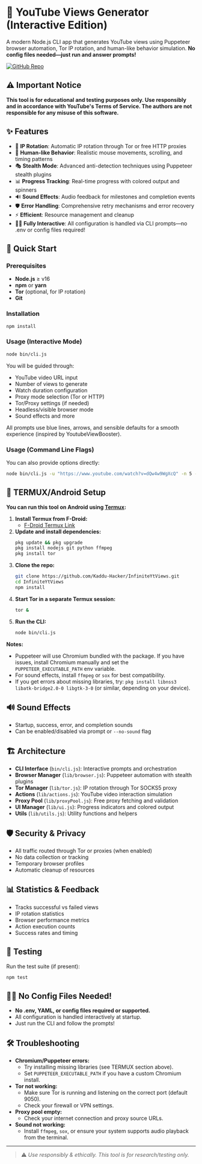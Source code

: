 # 🎥 YouTube Views Generator (Interactive Edition)

A modern Node.js CLI app that generates YouTube views using Puppeteer browser automation, Tor IP rotation, and human-like behavior simulation. **No config files needed—just run and answer prompts!**

[![GitHub Repo](https://img.shields.io/badge/GitHub-InfiniteYtViews-blue?logo=github)](https://github.com/Kaddu-Hacker/InfiniteYtViews/)

## ⚠️ Important Notice

**This tool is for educational and testing purposes only. Use responsibly and in accordance with YouTube's Terms of Service. The authors are not responsible for any misuse of this software.**

## ✨ Features

- 🔄 **IP Rotation**: Automatic IP rotation through Tor or free HTTP proxies
- 🤖 **Human-like Behavior**: Realistic mouse movements, scrolling, and timing patterns
- 🎭 **Stealth Mode**: Advanced anti-detection techniques using Puppeteer stealth plugins
- 📊 **Progress Tracking**: Real-time progress with colored output and spinners
- 🔊 **Sound Effects**: Audio feedback for milestones and completion events
- 🛡️ **Error Handling**: Comprehensive retry mechanisms and error recovery
- ⚡ **Efficient**: Resource management and cleanup
- 🧑‍💻 **Fully Interactive**: All configuration is handled via CLI prompts—no .env or config files required!

## 🚀 Quick Start

### Prerequisites

- **Node.js** ≥ v16
- **npm** or **yarn**
- **Tor** (optional, for IP rotation)
- **Git**

### Installation

```bash
npm install
```

### Usage (Interactive Mode)

```bash
node bin/cli.js
```

You will be guided through:
- YouTube video URL input
- Number of views to generate
- Watch duration configuration
- Proxy mode selection (Tor or HTTP)
- Tor/Proxy settings (if needed)
- Headless/visible browser mode
- Sound effects and more

All prompts use blue lines, arrows, and sensible defaults for a smooth experience (inspired by YoutubeViewBooster).

### Usage (Command Line Flags)

You can also provide options directly:

```bash
node bin/cli.js -u "https://www.youtube.com/watch?v=dQw4w9WgXcQ" -n 5 --headless --like-video --no-sound
```

## 📱 TERMUX/Android Setup

**You can run this tool on Android using [Termux](https://termux.dev/):**

1. **Install Termux from F-Droid:**
   - [F-Droid Termux Link](https://f-droid.org/packages/com.termux/)
2. **Update and install dependencies:**
   ```bash
   pkg update && pkg upgrade
   pkg install nodejs git python ffmpeg
   pkg install tor
   ```
3. **Clone the repo:**
   ```bash
   git clone https://github.com/Kaddu-Hacker/InfiniteYtViews.git
   cd InfiniteYtViews
   npm install
   ```
4. **Start Tor in a separate Termux session:**
   ```bash
   tor &
   ```
5. **Run the CLI:**
   ```bash
   node bin/cli.js
   ```

**Notes:**
- Puppeteer will use Chromium bundled with the package. If you have issues, install Chromium manually and set the `PUPPETEER_EXECUTABLE_PATH` env variable.
- For sound effects, install `ffmpeg` or `sox` for best compatibility.
- If you get errors about missing libraries, try: `pkg install libnss3 libatk-bridge2.0-0 libgtk-3-0` (or similar, depending on your device).

## 🔊 Sound Effects

- Startup, success, error, and completion sounds
- Can be enabled/disabled via prompt or `--no-sound` flag

## 🏗️ Architecture

- **CLI Interface** (`bin/cli.js`): Interactive prompts and orchestration
- **Browser Manager** (`lib/browser.js`): Puppeteer automation with stealth plugins
- **Tor Manager** (`lib/tor.js`): IP rotation through Tor SOCKS5 proxy
- **Actions** (`lib/actions.js`): YouTube video interaction simulation
- **Proxy Pool** (`lib/proxyPool.js`): Free proxy fetching and validation
- **UI Manager** (`lib/ui.js`): Progress indicators and colored output
- **Utils** (`lib/utils.js`): Utility functions and helpers

## 🛡️ Security & Privacy

- All traffic routed through Tor or proxies (when enabled)
- No data collection or tracking
- Temporary browser profiles
- Automatic cleanup of resources

## 📊 Statistics & Feedback

- Tracks successful vs failed views
- IP rotation statistics
- Browser performance metrics
- Action execution counts
- Success rates and timing

## 🧪 Testing

Run the test suite (if present):

```bash
npm test
```

## 🧑‍💻 No Config Files Needed!

- **No .env, YAML, or config files required or supported.**
- All configuration is handled interactively at startup.
- Just run the CLI and follow the prompts!

## 🛠️ Troubleshooting

- **Chromium/Puppeteer errors:**
  - Try installing missing libraries (see TERMUX section above).
  - Set `PUPPETEER_EXECUTABLE_PATH` if you have a custom Chromium install.
- **Tor not working:**
  - Make sure Tor is running and listening on the correct port (default 9050).
  - Check your firewall or VPN settings.
- **Proxy pool empty:**
  - Check your internet connection and proxy source URLs.
- **Sound not working:**
  - Install `ffmpeg`, `sox`, or ensure your system supports audio playback from the terminal.

---

> ⚠️ *Use responsibly & ethically. This tool is for research/testing only.* 